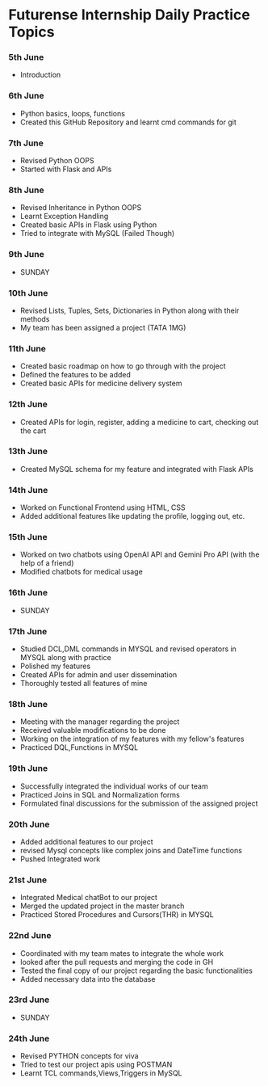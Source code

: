# Futurense Internship Daily Practice Topics

### 5th June
- Introduction

### 6th June
- Python basics, loops, functions
- Created this GitHub Repository and learnt cmd commands for git

### 7th June
- Revised Python OOPS
- Started with Flask and APIs

### 8th June
- Revised Inheritance in Python OOPS
- Learnt Exception Handling
- Created basic APIs in Flask using Python
- Tried to integrate with MySQL (Failed Though)

### 9th June
- SUNDAY

### 10th June
- Revised Lists, Tuples, Sets, Dictionaries in Python along with their methods
- My team has been assigned a project (TATA 1MG)

### 11th June
- Created basic roadmap on how to go through with the project
- Defined the features to be added
- Created basic APIs for medicine delivery system

### 12th June
- Created APIs for login, register, adding a medicine to cart, checking out the cart

### 13th June
- Created MySQL schema for my feature and integrated with Flask APIs

### 14th June
- Worked on Functional Frontend using HTML, CSS
- Added additional features like updating the profile, logging out, etc.

### 15th June
- Worked on two chatbots using OpenAI API and Gemini Pro API (with the help of a friend)
- Modified chatbots for medical usage

### 16th June
- SUNDAY

### 17th June
- Studied DCL,DML commands in MYSQL and revised operators in MYSQL along with practice
- Polished my features
- Created APIs for admin and user dissemination
- Thoroughly tested all features of mine

### 18th June
- Meeting with the manager regarding the project
- Received valuable modifications to be done
- Working on the integration of my features with my fellow's features
- Practiced DQL,Functions in MYSQL
  
### 19th June
- Successfully integrated the individual works of our team
- Practiced Joins in SQL and Normalization forms
- Formulated final discussions for the submission of the assigned project
  
### 20th June
- Added additional features to our project
- revised Mysql concepts like complex joins and DateTime functions
- Pushed Integrated work
  
### 21st June
- Integrated Medical chatBot to our project
- Merged the updated project in the master branch
- Practiced Stored Procedures and Cursors(THR) in MYSQL
  
### 22nd June
- Coordinated with my team mates to integrate the whole work
- looked after the pull requests and merging the code in GH
- Tested the final copy of our project regarding the basic functionalities
- Added necessary data into the database
  
### 23rd June
- SUNDAY
  
### 24th June
- Revised PYTHON concepts for viva
- Tried to test our project apis using POSTMAN
- Learnt TCL commands,Views,Triggers in MySQL
